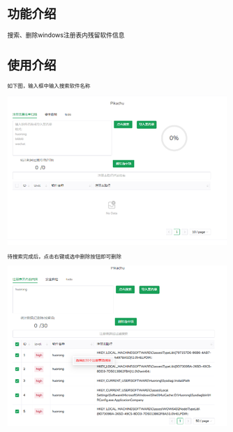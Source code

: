 # 功能介绍

搜索、删除windows注册表内残留软件信息  


# 使用介绍
```
如下图，输入框中输入搜索软件名称
```
![](https://github.com/pikachu-cxy/pika/blob/master/images/%E4%B8%BB%E9%A1%B5%E9%9D%A2.png)
```
待搜索完成后，点击右键或选中删除按钮即可删除
```
![](https://github.com/pikachu-cxy/pika/blob/master/images/%E5%88%A0%E9%99%A4.png)




